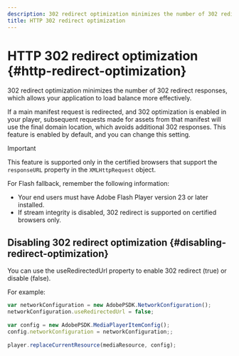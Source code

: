 ```yaml
---
description: 302 redirect optimization minimizes the number of 302 redirect responses, which allows your application to load balance more effectively.
title: HTTP 302 redirect optimization
---
```


# HTTP 302 redirect optimization {#http-redirect-optimization}

302 redirect optimization minimizes the number of 302 redirect responses, which allows your application to load balance more effectively.

 If a main manifest request is redirected, and 302 optimization is enabled in your player, subsequent requests made for assets from that manifest will use the final domain location, which avoids additional 302 responses. This feature is enabled by default, and you can change this setting.

>[!IMPORTANT]
>
>This feature is supported only in the certified browsers that support the `responseURL` property in the `XMLHttpRequest` object.

For Flash fallback, remember the following information:

* Your end users must have Adobe Flash Player version 23 or later installed. 
* If stream integrity is disabled, 302 redirect is supported on certified browsers only.

## Disabling 302 redirect optimization {#disabling-redirect-optimization}

You can use the useRedirectedUrl property to enable 302 redirect (true) or disable (false).

For example: 

```js
var networkConfiguration = new AdobePSDK.NetworkConfiguration(); 
networkConfiguration.useRedirectedUrl = false; 
 
var config = new AdobePSDK.MediaPlayerItemConfig(); 
config.networkConfiguration = networkConfiguration;; 
 
player.replaceCurrentResource(mediaResource, config);
```